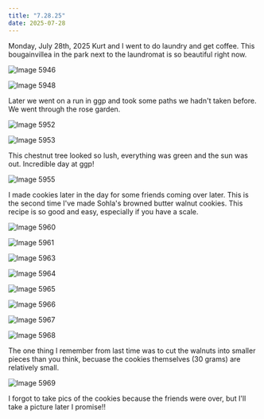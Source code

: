 ```yaml
---
title: "7.28.25"
date: 2025-07-28
---
```


Monday, July 28th, 2025
Kurt and I went to do laundry and get coffee.
This bougainvillea in the park next to the laundromat is so beautiful right now.

![Image 5946](IMG_5946.jpeg)

![Image 5948](IMG_5948.jpeg)

Later we went on a run in ggp and took some paths we hadn't taken before. We went through the rose garden.

![Image 5952](IMG_5952.jpeg)

![Image 5953](IMG_5953.jpeg)

This chestnut tree looked so lush, everything was green and the sun was out. Incredible day at ggp!      

![Image 5955](IMG_5955.jpeg)

I made cookies later in the day for some friends coming over later. 
This is the second time I've made Sohla's browned butter walnut cookies. This recipe is so good and easy, especially if you have a scale. 

![Image 5960](IMG_5960.jpeg)

![Image 5961](IMG_5961.jpeg)

![Image 5963](IMG_5963.jpeg)

![Image 5964](IMG_5964.jpeg)

![Image 5965](IMG_5965.jpeg)

![Image 5966](IMG_5966.jpeg)

![Image 5967](IMG_5967.jpeg)

![Image 5968](IMG_5968.jpeg)

The one thing I remember from last time was to cut the walnuts into smaller pieces than you think, becuase the cookies themselves (30 grams) are relatively small. 

![Image 5969](IMG_5969.jpeg)

I forgot to take pics of the cookies because the friends were over, but I'll take a picture later I promise!!